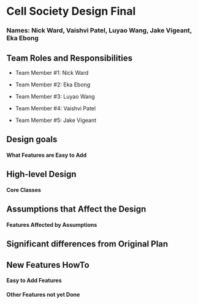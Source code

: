 # Cell Society Design Final
### Names: Nick Ward, Vaishvi Patel, Luyao Wang, Jake Vigeant, Eka Ebong

## Team Roles and Responsibilities

 * Team Member #1: Nick Ward

 * Team Member #2: Eka Ebong

 * Team Member #3: Luyao Wang

 * Team Member #4: Vaishvi Patel

 * Team Member #5: Jake Vigeant


## Design goals

#### What Features are Easy to Add


## High-level Design


#### Core Classes


## Assumptions that Affect the Design

#### Features Affected by Assumptions


## Significant differences from Original Plan


## New Features HowTo

#### Easy to Add Features

#### Other Features not yet Done

